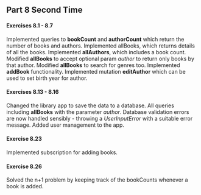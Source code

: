 ## Part 8 Second Time

#### Exercises 8.1 - 8.7

Implemented queries to **bookCount** and **authorCount** which return the number of books and authors. Implemented allBooks, which returns details of all the books. Implemented **allAuthors**, which includes a book count. Modified **allBooks** to accept optional param _author_ to return only books by that author. Modified **allBooks** to search for genres too. Implemented **addBook** functionality. Implemented mutation **editAuthor** which can be used to set birth year for author.

#### Exercises 8.13 - 8.16

Changed the library app to save the data to a database. All queries including **allBooks** with the parameter _author_. Database validation errors are now handled sensibly - throwing a _UserInputError_ with a suitable error message. Added user management to the app.

#### Exercise 8.23

Implemented subscription for adding books.

#### Exercise 8.26

Solved the n+1 problem by keeping track of the bookCounts whenever a book is added.
